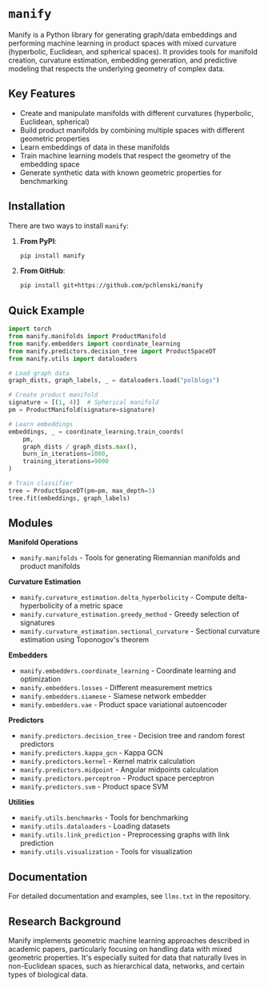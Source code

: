 # `manify`

Manify is a Python library for generating graph/data embeddings and performing machine learning in product spaces with mixed curvature (hyperbolic, Euclidean, and spherical spaces). It provides tools for manifold creation, curvature estimation, embedding generation, and predictive modeling that respects the underlying geometry of complex data.

## Key Features

- Create and manipulate manifolds with different curvatures (hyperbolic, Euclidean, spherical)
- Build product manifolds by combining multiple spaces with different geometric properties
- Learn embeddings of data in these manifolds
- Train machine learning models that respect the geometry of the embedding space
- Generate synthetic data with known geometric properties for benchmarking

## Installation

There are two ways to install `manify`:

1. **From PyPI**:
   ```bash
   pip install manify
   ```

2. **From GitHub**:
   ```bash
   pip install git+https://github.com/pchlenski/manify
   ```

## Quick Example

```python
import torch
from manify.manifolds import ProductManifold
from manify.embedders import coordinate_learning
from manify.predictors.decision_tree import ProductSpaceDT
from manify.utils import dataloaders

# Load graph data
graph_dists, graph_labels, _ = dataloaders.load("polblogs")

# Create product manifold
signature = [(1, 4)]  # Spherical manifold
pm = ProductManifold(signature=signature)

# Learn embeddings
embeddings, _ = coordinate_learning.train_coords(
    pm,
    graph_dists / graph_dists.max(),
    burn_in_iterations=1000,
    training_iterations=9000
)

# Train classifier
tree = ProductSpaceDT(pm=pm, max_depth=3)
tree.fit(embeddings, graph_labels)
```

## Modules

**Manifold Operations**
- `manify.manifolds` - Tools for generating Riemannian manifolds and product manifolds

**Curvature Estimation**
- `manify.curvature_estimation.delta_hyperbolicity` - Compute delta-hyperbolicity of a metric space
- `manify.curvature_estimation.greedy_method` - Greedy selection of signatures
- `manify.curvature_estimation.sectional_curvature` - Sectional curvature estimation using Toponogov's theorem

**Embedders**
- `manify.embedders.coordinate_learning` - Coordinate learning and optimization
- `manify.embedders.losses` - Different measurement metrics
- `manify.embedders.siamese` - Siamese network embedder
- `manify.embedders.vae` - Product space variational autoencoder

**Predictors**
- `manify.predictors.decision_tree` - Decision tree and random forest predictors
- `manify.predictors.kappa_gcn` - Kappa GCN
- `manify.predictors.kernel` - Kernel matrix calculation
- `manify.predictors.midpoint` - Angular midpoints calculation
- `manify.predictors.perceptron` - Product space perceptron
- `manify.predictors.svm` - Product space SVM

**Utilities**
- `manify.utils.benchmarks` - Tools for benchmarking
- `manify.utils.dataloaders` - Loading datasets
- `manify.utils.link_prediction` - Preprocessing graphs with link prediction
- `manify.utils.visualization` - Tools for visualization

## Documentation

For detailed documentation and examples, see `llms.txt` in the repository.

## Research Background

Manify implements geometric machine learning approaches described in academic papers, particularly focusing on handling data with mixed geometric properties. It's especially suited for data that naturally lives in non-Euclidean spaces, such as hierarchical data, networks, and certain types of biological data.